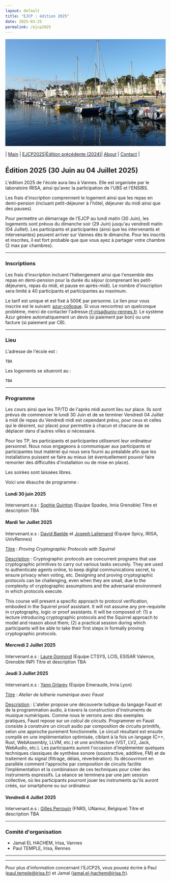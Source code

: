 ```yaml
---
layout: default
title: "EJCP : édition 2025"
date: 2025-03-25
permalink: /ejcp2025
--- 
```

<img src="./_pages/vannes.jpg" width="640" alt="CC by attribution, Matthieu Riegler" >

| [Main](./index) | [EJCP2025](./ejcp2025)|[Édition précédente (2024)](./ejcp2024)| [About](./about) | [Contact](./contact) |


## Édition 2025 (30 Juin au 04 Juillet 2025) 


L'édition 2025 de l'école aura lieu à Vannes. Elle est organisée par le laboratoire IRISA, ainsi qu'avec la participation de l'UBS et l'ENSIBS.

Les frais d'inscription comprennent le logement ainsi que les repas en demi-pension (incluant petit-déjeuner à l'hôtel, déjeuner du midi ainsi que des pauses).

Pour permettre un démarrage de l'EJCP au lundi matin (30 Juin), les logements sont prévus du dimanche soir (29 Juin) jusqu'au vendredi matin (04 Juillet).
Les participants et participantes (ainsi que les intervenants et intervenantes) peuvent arriver sur Vannes dès le dimanche.
Pour les inscrits et inscrites, il est fort probable que que vous ayez à partager votre chambre (2 max par chambres).

---
### Inscriptions

Les frais d'inscription incluent l'hébergement ainsi que l'ensemble des repas en demi-pension pour la durée du séjour (comprenant les petit-déjeuners, repas du midi, et pause en après-midi).
Le nombre d'inscription sera limité à 40 participants et participantes au maximum.

Le tarif est unique et est fixé à 500€ par personne.
Le lien pour vous inscrire est le suivant: [azur-colloque](https://dr17.azur-colloque.fr/inscription/fr/234/inscription).
Si vous rencontrez un quelconque problème, merci de contacter l'adresse [rf-irisa@univ-rennes.fr](rf-irisa@univ-rennes.fr).
Le système Azur génère automatiquement un devis (si paiement par bon) ou une facture (si paiement par CB).

---
### Lieu

L'adresse de l'école est : 
```
TBA
```


Les logements se situeront au : 
```
TBA
```

---

### Programme

Les cours ainsi que les TP/TD de l'après midi  auront lieu sur place.
Ils sont prévus de commencer le lundi 30 Juin et de se terminer Vendredi 04 Juillet à midi (le repas du Vendredi midi est cependant prévu, pour ceux et celles qui le désirent, sur place) pour permettre à chacun et chacune de se déplacer dans d'autres villes si nécessaire.

Pour les TP, les participants et participantes utiliseront leur ordinateur personnel. Nous nous engageons à communiquer aux participants et participantes tout matériel qui nous sera fourni au préalable afin que les installations puissent se faire au mieux (et éventuellement pouvoir faire remonter des difficultés d'installation ou de mise en place).

Les soirées sont laissées libres.

Voici une ébauche de programme :
#### Lundi 30 juin 2025
Intervenant.e.s : [Sophie Quinton](https://team.inria.fr/spades/quinton/) (Equipe Spades, Inria Grenoble)
Titre et description TBA

#### Mardi 1er Juillet 2025
Intervenant.e.s : [David Baelde](https://people.irisa.fr/David.Baelde/) et [Joseph Lallemand](https://people.irisa.fr/Joseph.Lallemand/) (Equipe Spicy, IRISA, UnivRennes)

<ins>Titre</ins> : _Proving Cryptographic Protocols with Squirrel_

<ins>Description</ins> :
Cryptographic protocols are concurrent programs that use cryptographic
primitives to carry out various tasks securely. They are used to
authenticate agents online, to keep digital communications secret, to
ensure privacy when voting, etc. Designing and proving cryptographic
protocols can be challenging, even when they are small, due to the
complexity of cryptographic assumptions and the adversarial environment
in which protocols execute.

This course will present a specific approach to protocol verification,
embodied in the Squirrel proof assistant. It will not assume any
pre-requisite in cryptography, logic or proof assistants. It will be
composed of: (1) a lecture introducing cryptographic protocols and the
Squirrel approach to model and reason about them; (2) a practical
session during which participants will be able to take their first steps
in formally proving cryptographic protocols.



#### Mercredi 2 Juillet 2025
Intervenant.e.s : [Laure Gonnord](https://laure.gonnord.org/pro/index.html) (Equipe CTSYS, LCIS, ESISAR Valence, Grenoble INP)
Titre et description TBA

#### Jeudi 3 Juillet 2025
Intervenant.e.s : [Yann Orlarey](https://team.inria.fr/emeraude/team-members/) (Equipe Emeraude, Inria Lyon)

<ins>Titre</ins> : _Atelier de lutherie numérique avec Faust_

<ins>Description</ins> :
L'atelier propose une découverte ludique du langage Faust et de la programmation audio, à travers la construction d'instruments de musique numériques.
Comme nous le verrons avec des exemples pratiques, Faust repose sur un _calcul de circuits_. Programmer en Faust consiste à construire un circuit audio par composition de circuits primitifs, selon une approche purement fonctionnelle. Le circuit résultant est ensuite compilé en une implémentation optimisée, ciblant à la fois un langage (C++, Rust, WebAssembly, LLVM, etc.) et une architecture (VST, LV2, Jack, WebAudio, etc.).
Les participants auront l'occasion d’implémenter quelques techniques classiques de synthèse sonore (soustractive, additive, FM) et de traitement du signal (filtrage, délais, réverbération). Ils découvriront en parallèle comment l'approche par composition de circuits facilite l’implémentation et la combinaison de ces techniques pour créer des instruments expressifs.
La séance se terminera par une jam session collective, où les participants pourront jouer les instruments qu'ils auront créés, sur smartphone ou sur ordinateur.

#### Vendredi 4 Juillet 2025
Intervenant.e.s : [Gilles Perrouin](https://gperroui.github.io/) (FNRS, UNamur, Belgique)
Titre et description TBA

---
### Comité d'organisation
 * Jamal EL HACHEM, Irisa, Vannes 
 * Paul TEMPLE, Irisa, Rennes

---
<!--<img src="_logos/ejcp25_logos.png" width="640">-->


---
Pour plus d'information concernant l'EJCP25, vous pouvez écrire à Paul (paul.temple@irisa.fr) et Jamal (jamal.el-hachem@irisa.fr).
